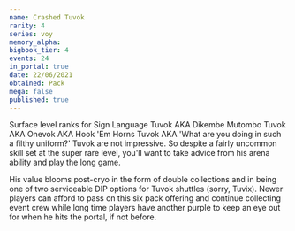 ```yaml
---
name: Crashed Tuvok
rarity: 4
series: voy
memory_alpha:
bigbook_tier: 4
events: 24
in_portal: true
date: 22/06/2021
obtained: Pack
mega: false
published: true
---
```


Surface level ranks for Sign Language Tuvok AKA Dikembe Mutombo Tuvok AKA Onevok AKA Hook 'Em Horns Tuvok AKA 'What are you doing in such a filthy uniform?' Tuvok are not impressive. So despite a fairly uncommon skill set at the super rare level, you'll want to take advice from his arena ability and play the long game.

His value blooms post-cryo in the form of double collections and in being one of two serviceable DIP options for Tuvok shuttles (sorry, Tuvix). Newer players can afford to pass on this six pack offering and continue collecting event crew while long time players have another purple to keep an eye out for when he hits the portal, if not before.

